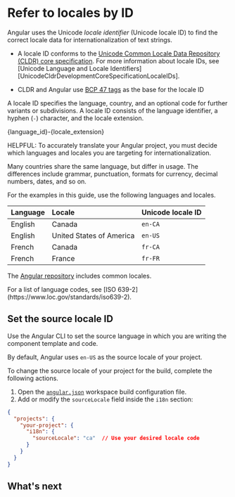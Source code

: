 # Refer to locales by ID

Angular uses the Unicode *locale identifier* \(Unicode locale ID\) to find the correct locale data for internationalization of text strings.

<docs-callout title="Unicode locale ID">

* A locale ID conforms to the [Unicode Common Locale Data Repository (CLDR) core specification][UnicodeCldrDevelopmentCoreSpecification].
    For more information about locale IDs, see [Unicode Language and Locale Identifiers][UnicodeCldrDevelopmentCoreSpecificationLocaleIDs].

* CLDR and Angular use [BCP 47 tags][RfcEditorInfoBcp47] as the base for the locale ID

</docs-callout>

A locale ID specifies the language, country, and an optional code for further variants or subdivisions.
A locale ID consists of the language identifier, a hyphen \(`-`\) character, and the locale extension.

<docs-code language="html">
{language_id}-{locale_extension}
</docs-code>

HELPFUL: To accurately translate your Angular project, you must decide which languages and locales you are targeting for internationalization.

Many countries share the same language, but differ in usage.
The differences include grammar, punctuation, formats for currency, decimal numbers, dates, and so on.

For the examples in this guide, use the following languages and locales.

| Language | Locale                   | Unicode locale ID |
|:---      |:---                      |:---               |
| English  | Canada                   | `en-CA`           |
| English  | United States of America | `en-US`           |
| French   | Canada                   | `fr-CA`           |
| French   | France                   | `fr-FR`           |

The [Angular repository][GithubAngularAngularTreeMasterPackagesCommonLocales] includes common locales.

<docs-callout>
For a list of language codes, see [ISO 639-2](https://www.loc.gov/standards/iso639-2).
</docs-callout>

## Set the source locale ID

Use the Angular CLI to set the source language in which you are writing the component template and code.

By default, Angular uses `en-US` as the source locale of your project.

To change the source locale of your project for the build, complete the following actions.

1. Open the [`angular.json`][GuideWorkspaceConfig] workspace build configuration file.
2. Add or modify the `sourceLocale` field inside the `i18n` section:
```json
{
  "projects": {
    "your-project": {
      "i18n": {
        "sourceLocale": "ca"  // Use your desired locale code
      }
    }
  }
}
```

## What's next

<docs-pill-row>
  <docs-pill href="guide/i18n/format-data-locale" title="Format data based on locale"/>
</docs-pill-row>

[GuideWorkspaceConfig]: reference/configs/workspace-config "Angular workspace configuration | Angular"

[GithubAngularAngularTreeMasterPackagesCommonLocales]: <https://github.com/angular/angular/tree/main/packages/common/locales> "angular/packages/common/locales | angular/angular | GitHub"

[RfcEditorInfoBcp47]: https://www.rfc-editor.org/info/bcp47 "BCP 47 | RFC Editor"

[UnicodeCldrDevelopmentCoreSpecification]: https://cldr.unicode.org/index/cldr-spec "Core Specification | Unicode CLDR Project"

[UnicodeCldrDevelopmentCoreSpecificationLocaleID]: https://cldr.unicode.org/index/cldr-spec/picking-the-right-language-code "Unicode Language and Locale Identifiers - Core Specification | Unicode CLDR Project"
